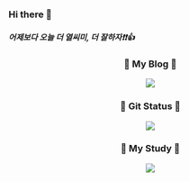 ### Hi there 👋
##### 어제보다 오늘 더 열씨미, 더 잘하자❗️❗️👍 

<!--
**westssun/westssun** is a ✨ _special_ ✨ repository because its `README.md` (this file) appears on your GitHub profile.

Here are some ideas to get you started:

- 🔭 I’m currently working on ...
- 🌱 I’m currently learning ...
- 👯 I’m looking to collaborate on ...
- 🤔 I’m looking for help with ...
- 💬 Ask me about ...
- 📫 How to reach me: ...
- 😄 Pronouns: ...
- ⚡ Fun fact: ...
-->

<h3 align="center">🧸 My Blog 🧸 </h3>
<div align="center" style="text-align:center">
  <a href="https://devfunny.tistory.com/"><img src="https://img.shields.io/badge/My%20Dev%20Blog%20:%20https://devfunny.tistory.com/-black?style=for-the-badge&logo=aurelia&logoColor=fff&link=https://devfunny.tistory.com/"/></a>
</div>

<h3 align="center">🧸 Git Status 🧸 </h3>
<p align="center">
 <img src=https://github-readme-stats.vercel.app/api?username=westssun&show_icons=true />
</p>

<h3 align="center">🧸 My Study 🧸 </h3>
<div align="center" style="text-align:center">
  <a href="https://github.com/westssun/2022"><img src="https://img.shields.io/badge/2022-black?style=for-the-badge&logo=aurelia&logoColor=fff&link=https://github.com/westssun/2022"/></a>
</div>
